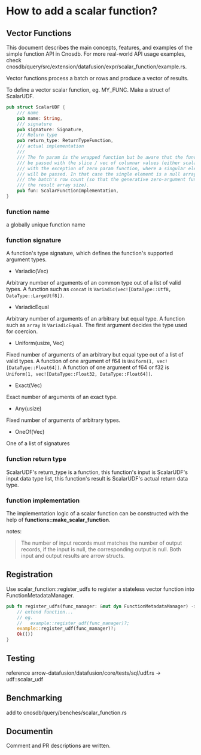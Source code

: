 # How to add a scalar function?

## Vector Functions

This document describes the main concepts, features, and examples of the simple function API in Cnosdb.
For more real-world API usage examples, check cnosdb/query/src/extension/datafusion/expr/scalar_function/example.rs.

Vector functions process a batch or rows and produce a vector of results.

To define a vector scalar function, eg. MY_FUNC. Make a struct of ScalarUDF.

```rust
pub struct ScalarUDF {
    /// name
    pub name: String,
    /// signature
    pub signature: Signature,
    /// Return type
    pub return_type: ReturnTypeFunction,
    /// actual implementation
    ///
    /// The fn param is the wrapped function but be aware that the function will
    /// be passed with the slice / vec of columnar values (either scalar or array)
    /// with the exception of zero param function, where a singular element vec
    /// will be passed. In that case the single element is a null array to indicate
    /// the batch's row count (so that the generative zero-argument function can know
    /// the result array size).
    pub fun: ScalarFunctionImplementation,
}
```

### function name

a globally unique function name

### function signature

A function's type signature, which defines the function's supported argument types.

- Variadic(Vec<DataType>)

Arbitrary number of arguments of an common type out of a list of valid types.
A function such as `concat` is `Variadic(vec![DataType::Utf8, DataType::LargeUtf8])`.

- VariadicEqual

Arbitrary number of arguments of an arbitrary but equal type.
A function such as `array` is `VariadicEqual`.
The first argument decides the type used for coercion.

- Uniform(usize, Vec<DataType>)

Fixed number of arguments of an arbitrary but equal type out of a list of valid types.
A function of one argument of f64 is `Uniform(1, vec![DataType::Float64])`.
A function of one argument of f64 or f32 is `Uniform(1, vec![DataType::Float32, DataType::Float64])`.

- Exact(Vec<DataType>)

Exact number of arguments of an exact type.

- Any(usize)

Fixed number of arguments of arbitrary types.

- OneOf(Vec<TypeSignature>)

One of a list of signatures

### function return type

ScalarUDF's return_type is a function, this function's input is ScalarUDF's input data type list, this function's result is ScalarUDF's actual return data type.

### function implementation

The implementation logic of a scalar function can be constructed with the help of **functions::make_scalar_function**.

notes:
> The number of input records must matches the number of output records, if the input is null, the corresponding output is null.
> Both input and output results are arrow structs.

## Registration

Use scalar_function::register_udfs to register a stateless vector function into FunctionMetadataManager.

```rust
pub fn register_udfs(func_manager: &mut dyn FunctionMetadataManager) -> Result<()> {
    // extend function...
    // eg.
    //   example::register_udf(func_manager)?;
    example::register_udf(func_manager)?;
    Ok(())
}
```

## Testing

reference  arrow-datafusion/datafusion/core/tests/sql/udf.rs -> udf::scalar_udf

## Benchmarking

add to cnosdb/query/benches/scalar_function.rs

## Documentin

Comment and PR descriptions are written.